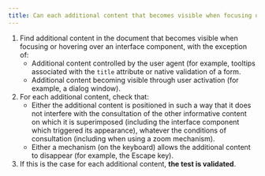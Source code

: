 ```yaml
---
title: Can each additional content that becomes visible when focusing or hovering over an [interface component](#interface-component) be hidden by a user action without moving the focus or the mouse pointer (except particular cases)?
---
```


1. Find additional content in the document that becomes visible when focusing or hovering over an interface component, with the exception of:
   - Additional content controlled by the user agent (for example, tooltips associated with the `title` attribute or native validation of a form.
   - Additional content becoming visible through user activation (for example, a dialog window).
2. For each additional content, check that:
   - Either the additional content is positioned in such a way that it does not interfere with the consultation of the other informative content on which it is superimposed (including the interface component which triggered its appearance), whatever the conditions of consultation (including when using a zoom mechanism).
   - Either a mechanism (on the keyboard) allows the additional content to disappear (for example, the Escape key).
3. If this is the case for each additional content, **the test is validated**.
